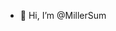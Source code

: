 - 👋 Hi, I’m @MillerSum

<!---
MillerSum/MillerSum is a ✨ special ✨ repository because its `README.md` (this file) appears on your GitHub profile.
You can click the Preview link to take a look at your changes.
--->
